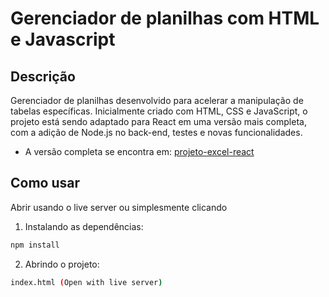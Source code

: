 # Gerenciador de planilhas com HTML e Javascript

## Descrição

Gerenciador de planilhas desenvolvido para acelerar a manipulação de tabelas específicas. Inicialmente criado com HTML, CSS e JavaScript, o projeto está sendo adaptado para React em uma versão mais completa, com a adição de Node.js no back-end, testes e novas funcionalidades.

- A versão completa se encontra em: [projeto-excel-react](https://github.com/luisartur8/projeto-excel-react)

## Como usar

Abrir usando o live server ou simplesmente clicando

1. Instalando as dependências:
```bash
npm install
```

2. Abrindo o projeto:
```bash
index.html (Open with live server)